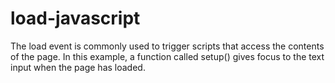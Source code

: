 # load-javascript
The load event is commonly used to trigger scripts that access the contents of the page. In this example, a function called setup() gives focus to the text input when the page has loaded.
